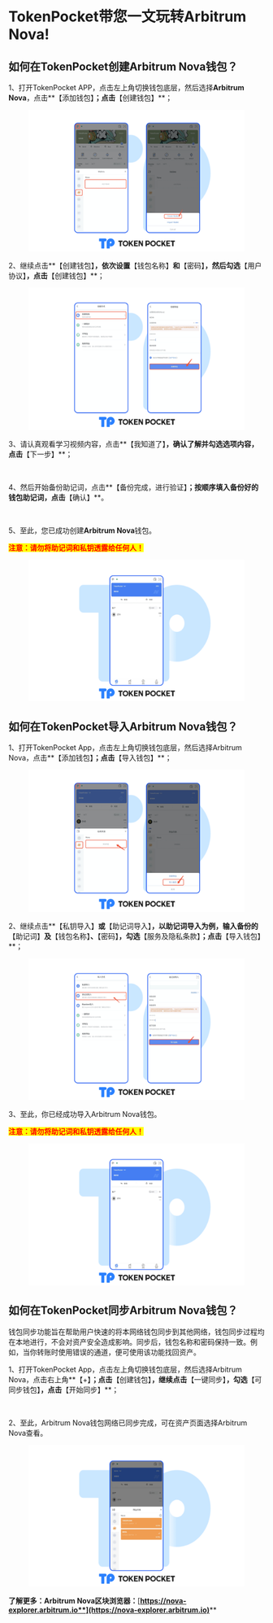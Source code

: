 # TokenPocket带您一文玩转Arbitrum Nova!

## **如何在TokenPocket创建Arbitrum Nova钱包？** <a href="#ru-he-zai-tokenpocket-chuang-jian-etc-qian-bao" id="ru-he-zai-tokenpocket-chuang-jian-etc-qian-bao"></a>

1、打开TokenPocket APP，点击左上角切换钱包底层，然后选择**Arbitrum Nova**，点击**【添加钱包】**；点击**【创建钱包】**；

<figure><img src="../../.gitbook/assets/nova en1.png" alt=""><figcaption></figcaption></figure>

2、继续点击**【创建钱包】**，依次设置**【钱包名称】**和**【密码】**，然后勾选**【用户协议】**，点击**【创建钱包】**；

<figure><img src="../../.gitbook/assets/nova cn 2.png" alt=""><figcaption></figcaption></figure>

3、请认真观看学习视频内容，点击**【我知道了】**，确认了解并勾选选项内容，点击**【下一步】**；

<figure><img src="https://659607907-files.gitbook.io/~/files/v0/b/gitbook-x-prod.appspot.com/o/spaces%2F-MMF2k4MCaxErpZyah2d%2Fuploads%2Ftxg0sHfN1YNw3QF2QCXf%2Fho%20en3%201.png?alt=media&#x26;token=3e0c2aaf-0b3c-4c6a-88c5-25ce776da3c7" alt=""><figcaption></figcaption></figure>

4、然后开始备份助记词，点击**【备份完成，进行验证】**；按顺序填入备份好的钱包助记词，点击**【确认】**。

<figure><img src="https://659607907-files.gitbook.io/~/files/v0/b/gitbook-x-prod.appspot.com/o/spaces%2F-MMF2k4MCaxErpZyah2d%2Fuploads%2FkdtuNWKeJ5zwyzTCTKt3%2Fho%20en4%201.png?alt=media&#x26;token=9b1e418d-0d54-4fc6-bc6a-de527901692c" alt=""><figcaption></figcaption></figure>

5、至此，您已成功创建**Arbitrum Nova**钱包。

<mark style="color:red;">**注意：请勿将助记词和私钥透露给任何人！**</mark>

<figure><img src="../../.gitbook/assets/nova cn 3 (1).png" alt=""><figcaption></figcaption></figure>

## 如何在TokenPocket导入Arbitrum Nova钱包？ <a href="#ru-he-zai-tokenpocket-dao-ru-etc-qian-bao" id="ru-he-zai-tokenpocket-dao-ru-etc-qian-bao"></a>

1、打开TokenPocket App，点击左上角切换钱包底层，然后选择Arbitrum Nova，点击**【添加钱包】**；点击**【导入钱包】**；

<figure><img src="../../.gitbook/assets/nova cn4.png" alt=""><figcaption></figcaption></figure>

2、继续点击**【私钥导入】**或**【助记词导入】**，以助记词导入为例，输入备份的**【助记词】**及**【钱包名称】**、**【密码】**，勾选**【服务及隐私条款】**；点击**【导入钱包】**；

<figure><img src="../../.gitbook/assets/nova cn 5.png" alt=""><figcaption></figcaption></figure>

3、至此，你已经成功导入Arbitrum Nova钱包。

<mark style="color:red;">**注意：请勿将助记词和私钥透露给任何人！**</mark>

<figure><img src="../../.gitbook/assets/nova cn 3.png" alt=""><figcaption></figcaption></figure>

## **如何在TokenPocket同步Arbitrum Nova钱包？** <a href="#ru-he-zai-tokenpocket-tong-bu-etc-qian-bao" id="ru-he-zai-tokenpocket-tong-bu-etc-qian-bao"></a>

钱包同步功能旨在帮助用户快速的将本网络钱包同步到其他网络，钱包同步过程均在本地进行，不会对资产安全造成影响。同步后，钱包名称和密码保持一致。例如，当你转账时使用错误的通道，便可使用该功能找回资产。

1、打开TokenPocket App，点击左上角切换钱包底层，然后选择Arbitrum Nova，点击右上角**【+】**；点击**【创建钱包】**，继续点击**【一键同步】**，勾选**【可同步钱包】**，点击**【开始同步】**；

<figure><img src="https://659607907-files.gitbook.io/~/files/v0/b/gitbook-x-prod.appspot.com/o/spaces%2F-MMF2k4MCaxErpZyah2d%2Fuploads%2FCQiXpuN2pOjuEJz2INH9%2Fho%20en9%201.png?alt=media&#x26;token=47143a08-f9bf-493a-9c68-134fd8048adc" alt=""><figcaption></figcaption></figure>

2、至此，Arbitrum Nova钱包网络已同步完成，可在资产页面选择Arbitrum Nova查看。

<figure><img src="../../.gitbook/assets/nova cn 7.png" alt=""><figcaption></figcaption></figure>

**了解更多：Arbitrum Nova区块浏览器：**[**https://nova-explorer.arbitrum.io**](https://nova-explorer.arbitrum.io)****
